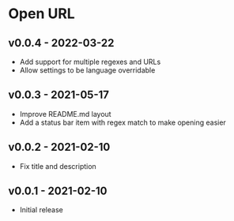 # Open URL

## v0.0.4 - 2022-03-22

- Add support for multiple regexes and URLs
- Allow settings to be language overridable

## v0.0.3 - 2021-05-17

- Improve README.md layout
- Add a status bar item with regex match to make opening easier

## v0.0.2 - 2021-02-10

- Fix title and description

## v0.0.1 - 2021-02-10

- Initial release
